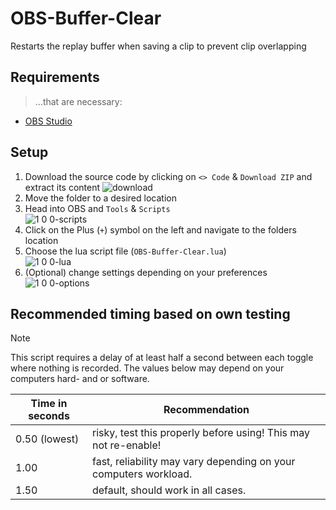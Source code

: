 # OBS-Buffer-Clear
Restarts the replay buffer when saving a clip to prevent clip overlapping

## Requirements
> ...that are necessary:
- [OBS Studio](https://obsproject.com/de/download)

## Setup
1. Download the source code by clicking on `<> Code` & `Download ZIP` and extract its content
![download](https://github.com/user-attachments/assets/ec352d75-4ffe-4c5a-b06a-2eea52df8bba)
2. Move the folder to a desired location
3. Head into OBS and `Tools` & `Scripts`\
![1 0 0-scripts](https://github.com/user-attachments/assets/07f5feba-54df-4d7a-a0a5-3409582e9c39)
4. Click on the Plus (`+`) symbol on the left and navigate to the folders location
5. Choose the lua script file (`OBS-Buffer-Clear.lua`)\
![1 0 0-lua](https://github.com/user-attachments/assets/b49e911a-dda4-4077-b385-14d321e2f772)
6. (Optional) change settings depending on your preferences\
![1 0 0-options](https://github.com/user-attachments/assets/ff6ee01c-d4d2-48a5-bfda-4b1442c7baa0)

## Recommended timing based on own testing
> [!Note]
> This script requires a delay of at least half a second between each toggle where nothing is recorded.
> The values below may depend on your computers hard- and or software.

| Time in seconds | Recommendation |
| --- | --- |
| 0.50 (lowest) | risky, test this properly before using! This may not re-enable! |
| 1.00 | fast, reliability may vary depending on your computers workload. |
| 1.50 | default, should work in all cases. |